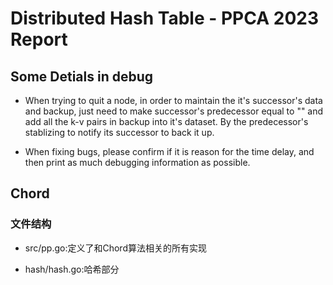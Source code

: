 # Distributed Hash Table - PPCA 2023  Report

## Some Detials in debug
* When trying to quit a node, in order to maintain the it's successor's data and backup, just need to make successor's predecessor equal to "" and add all the k-v pairs in backup into it's dataset. By the predecessor's stablizing to notify its successor to back it up.

* When fixing bugs, please confirm if it is reason for the time delay, and then print as much debugging information as possible.

## Chord
### 文件结构

* src/pp.go:定义了和Chord算法相关的所有实现

* hash/hash.go:哈希部分
